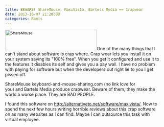 ```yaml
---
title: BEWARE! ShareMouse, MaxiVista, Bartels Media == Crapwear
date: 2013-10-07 21:28:00
categories: Rants
---
```

<img class="size-medium wp-image-3495 alignright" style="font-size: 12px; line-height: 18px;" alt="ShareMouse" src="/public/uploads/2013/10/ShareMouse-300x67.png" width="300" height="67" />One of the many things that I can't stand about software is crap where. Crap wear lets you install it on your system saying its "100% free". When you get it configured and use it to the features it disables its self and gives you a pay wall. I have no problem with paying for software but when the developers out right lie to you I get pissed off.

ShareMouse keyboard-and-mouse-sharing.com (no link love for you) and Bartels Media produce crapwear. Beware of them, they make the world a worse place. They are BAD PEOPLE.

I found this software on <a href="http://alternativeto.net/software/maxivista/">http://alternativeto.net/software/maxivista/</a>. Now to spend the next few hours writing horrible reviews about this crap software on as many websites as I can find. Maybe I can outsource this task with virtual employee.

&nbsp;

